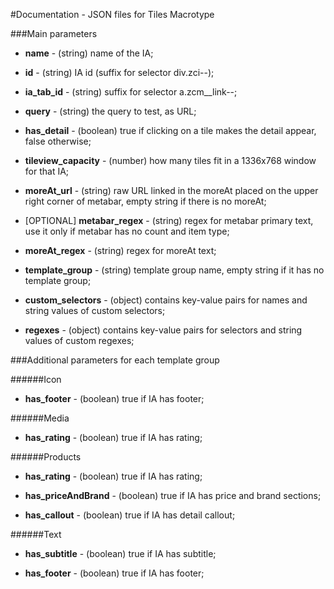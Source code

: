 #Documentation - JSON files for Tiles Macrotype

###Main parameters

* **name** - (string) name of the IA;

* **id** - (string) IA id (suffix for selector div.zci--);
 
* **ia_tab_id** - (string) suffix for selector a.zcm__link--;
 
* **query** - (string) the query to test, as URL;
 
* **has_detail** - (boolean) true if clicking on a tile makes the detail appear, false otherwise;
 
* **tileview_capacity** - (number) how many tiles fit in a 1336x768 window for that IA;
 
* **moreAt_url** - (string) raw URL linked in the moreAt placed on the upper right corner of metabar, empty string if there is no moreAt;

* [OPTIONAL] **metabar_regex** - (string) regex for metabar primary text, use it only if metabar has no count and item type;

* **moreAt_regex** - (string) regex for moreAt text;
 
* **template_group** - (string) template group name, empty string if it has no template group;
 
* **custom_selectors** - (object) contains key-value pairs for names and string values of custom selectors;

* **regexes** - (object) contains key-value pairs for selectors and string values of custom regexes;


###Additional parameters for each template group

######Icon

* **has_footer** - (boolean) true if IA has footer;

######Media

* **has_rating** - (boolean) true if IA has rating;

######Products

* **has_rating** - (boolean) true if IA has rating;

* **has_priceAndBrand** - (boolean) true if IA has price and brand sections;

* **has_callout** - (boolean) true if IA has detail callout;

######Text

* **has_subtitle** - (boolean) true if IA has subtitle;

* **has_footer** - (boolean) true if IA has footer;
